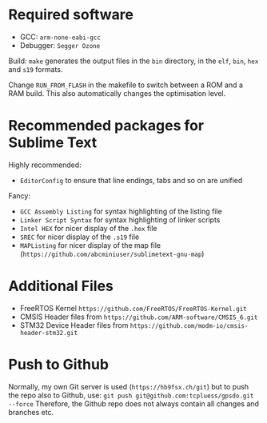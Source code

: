 Required software
=================

* GCC: `arm-none-eabi-gcc`
* Debugger: `Segger Ozone`

Build: `make` generates the output files in the `bin` directory, in the
`elf`, `bin`, `hex` and `s19` formats.

Change `RUN_FROM_FLASH` in the makefile to switch between a ROM and a RAM
build. This also automatically changes the optimisation level.

Recommended packages for Sublime Text
=====================================

Highly recommended:
* `EditorConfig` to ensure that line endings, tabs and so on are unified

Fancy:
* `GCC Assembly Listing` for syntax highlighting of the listing file
* `Linker Script Syntax` for syntax highlighting of linker scripts
* `Intel HEX` for nicer display of the `.hex` file
* `SREC` for nicer display of the `.s19` file
* `MAPListing` for nicer display of the map file (`https://github.com/abcminiuser/sublimetext-gnu-map`)

Additional Files
================

* FreeRTOS Kernel `https://github.com/FreeRTOS/FreeRTOS-Kernel.git`
* CMSIS Header files from `https://github.com/ARM-software/CMSIS_6.git`
* STM32 Device Header files from `https://github.com/modm-io/cmsis-header-stm32.git`

Push to Github
==============

Normally, my own Git server is used (`https://hb9fsx.ch/git`) but to push the
repo also to Github, use:
`git push git@github.com:tcpluess/gpsdo.git --force`
Therefore, the Github repo does not always contain all changes and branches etc.
